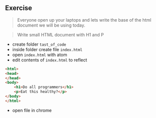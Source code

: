Exercise
---
> Everyone open up your laptops and lets write the base of the html document we will be using today.

> Write small HTML document with H1 and P

- create folder `tast_of_code`
- inside folder create file `index.html`
- open `index.html` with atom
- edit contents of `index.html` to reflect

```html
<html>
<head>
</head>
<body>
    <h1>Do all programmers</h1>
    <p>Eat this healthy?</p>
</body>
</html>
```

- open file in chrome
